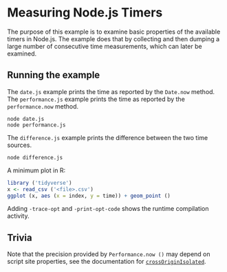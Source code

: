 # Measuring Node.js Timers

The purpose of this example is to examine basic properties of the available timers in Node.js.
The example does that by collecting and then dumping a large number of consecutive time measurements, which can later be examined.

## Running the example

The `date.js` example prints the time as reported by the `Date.now` method.
The `performance.js` example prints the time as reported by the `performance.now` method.

```shell
node date.js
node performance.js
```

The `difference.js` example prints the difference between the two time sources.

```shell
node difference.js
```

A minimum plot in R:

```r
library ('tidyverse')
x <- read_csv ('<file>.csv')
ggplot (x, aes (x = index, y = time)) + geom_point ()
```

Adding `-trace-opt` and `-print-opt-code` shows the runtime compilation activity.

## Trivia

Note that the precision provided by `Performance.now ()`
may depend on script site properties, see the documentation
for [`crossOriginIsolated`](https://developer.mozilla.org/en-US/docs/Web/API/crossOriginIsolated).

